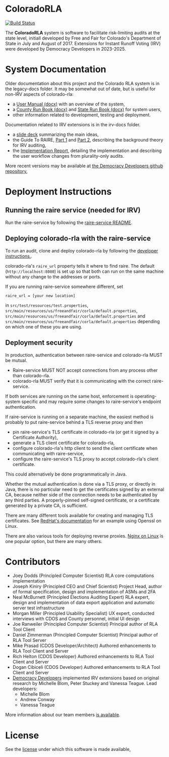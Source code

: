 ColoradoRLA
===========

[![Build Status](https://travis-ci.org/FreeAndFair/ColoradoRLA.svg?branch=master)](https://travis-ci.org/FreeAndFair/ColoradoRLA)

The **ColoradoRLA** system is software to facilitate risk-limiting
audits at the state level, initiall developed by Free and Fair for Colorado's Department of
State in July and August of 2017. Extensions for Instant Runoff Voting (IRV) were developed
by Democracy Developers in 2023-2025.

System Documentation
====================

Older documentation about this project and the Colorado RLA system is in the legacy-docs folder. It may be somewhat out of date, but is useful for non-IRV aspects of colorado-rla:
* a [User Manual (docx)](legacy-docs/user_manual.docx)
  with an overview of the system,
* a [County Run Book (docx)](legacy-docs/county_runbook.docx) and
  [State Run Book (docx)](legacy-docs/sos_runbook.docx) for system users,
* other information related to development, testing and deployment.

Documentation related to IRV extensions is in the irv-docs folder. 
  - a [slide deck](irv-docs/RaireGuide_SlideDeck.pdf) summarizing the main ideas,
  - the Guide To RAIRE, [Part 1](irv-docs/A_Guide_to_RAIRE_Part_1.pdf) and [Part 2](irv-docs/A_Guide_to_RAIRE_Part_2.pdf), describing the background theory for IRV auditing,
  - the [Implementation Report](irv-docs/ImplementationReport.pdf), detailing the implementation and describing the user workflow
    changes from plurality-only audits.

More recent versions may be available at [the Democracy Developers github repository](https://github.com/DemocracyDevelopers/Colorado-irv-rla-educational-materials),

Deployment Instructions
=======================

## Running the raire service (needed for IRV)
Run the raire-service by following the
[raire-service README](https://github.com/DemocracyDevelopers/raire-service/blob/main/README.md).

## Deploying colorado-rla with the raire-service
To run an audit, clone and deploy colorado-rla by following the [developer instructions.](legacy-docs/25_developer.md#install-and-setup).

colorado-rla's `raire_url` property tells it where to find raire. The default (`http://localhost:8080`)
is set up so that both can run on the same machine without any change to the addresses or ports.

If you are running raire-service somewhere different, set 
```angular2html
raire_url = [your new location]
```
in `src/test/resources/test.properties`, `src/main/resources/us/freeandfair/corla/default.properties`,
`src/main/resources/us/freeandfair/corla/default.properties` and `src/main/resources/us/freeandfair/corla/default.properties`
depending on which one of these you are using.

## Deployment security
In production, authentication between raire-service and colorado-rla MUST be mutual. 
- Raire-service MUST NOT accept connections from any process other than colorado-rla. 
- colorado-rla MUST verify that it is communicating with the correct raire-service.

If both services are running on the same host, enforcement is operating-system specific and may require 
some changes to raire-service's endpoint authentication.

If raire-service is running on a separate machine, the easiest method is probably to put raire-service 
behind a TLS reverse proxy and then
- pin raire-service's TLS certificate in colorado-rla (or get it signed by a Certificate Authority),
- generate a TLS client certificate for colorado-rla, 
- configure colorado-rla's http client to send the client certificate when communicating with raire-service,
- configure the raire-service's TLS proxy to accept colorado-rla's client certificate.

This could alternatively be done programmatically in Java.

Whether the mutual authentication is done via a TLS proxy, or directly in Java, there is no particular
need to get the certificates signed by an external CA, because neither side of the connection needs
to be authenticated by any third parties. A properly-pinned self-signed certificate, or a certificate
generated by a private CA, is sufficient.

There are many different tools available for creating and managing TLS certificates. See [RedHat's documentation](
https://docs.redhat.com/en/documentation/red_hat_enterprise_linux/8/html/securing_networks/creating-and-managing-tls-keys-and-certificates_securing-networks)
for an example using Openssl on Linux.

There are also various tools for deploying reverse proxies. 
[Nginx on Linux](https://www.digitalocean.com/community/tutorials/how-to-configure-nginx-as-a-reverse-proxy-on-ubuntu-22-04)
is one popular option, but there are many others.

Contributors
============

* Joey Dodds (Principled Computer Scientist) RLA core computations
  implementation
* Joseph Kiniry (Principled CEO and Chief Scientist) Project Head,
  author of formal specification, design and implementation of ASMs
  and 2FA
* Neal McBurnett (Principled Elections Auditing Expert) RLA expert,
  design and implementation of data export application
  and automatic server test infrastructure
* Morgan Miller (Principled Usability Specialist) UX expert, conducted
  interviews with CDOS and County personnel, initial UI design
* Joe Ranweiler (Principled Computer Scientist) Principal author of
  RLA Tool Client
* Daniel Zimmerman (Principled Computer Scientist) Principal author of
  RLA Tool Server
* Mike Prasad (CDOS Developer/Architect) Authored enhancements to RLA Tool Client and Server
* Rich Helton (CDOS Developer) Authored enhancements to RLA Tool Client and Server
* Dogan Cibiceli (CDOS Developer) Authored enhancements to RLA Tool Client and Server
* [Democracy Developers](https://www.democracydevelopers.org.au/) implemented IRV extensions based on original research by Michelle Blom, Peter Stuckey and Vanessa Teague. Lead developers:
  - Michelle Blom
  - Andrew Conway
  - Vanessa Teague

More information about our team members [is available](legacy-docs/70_team.md).

License
=======

See the [license](LICENSE.md) under which this software is made available,
